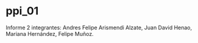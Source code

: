 # ppi_01
Informe 2
integrantes:
Andres Felipe Arismendi Alzate,
Juan David Henao,
Mariana Hernández,
Felipe Muñoz.
